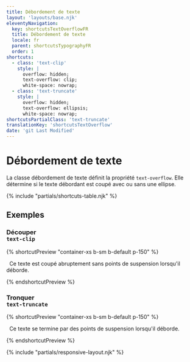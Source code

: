 ```yaml
---
title: Débordement de texte
layout: 'layouts/base.njk'
eleventyNavigation:
  key: shortcutsTextOverflowFR
  title: Débordement de texte
  locale: fr
  parent: shortcutsTypographyFR
  order: 1
shortcuts:
  - class: 'text-clip'
    style: |
      overflow: hidden;
      text-overflow: clip;
      white-space: nowrap;
  - class: 'text-truncate'
    style: |
      overflow: hidden;
      text-overflow: ellipsis;
      white-space: nowrap;
shortcutsPartialClass: 'text-truncate'
translationKey: 'shortcutsTextOverflow'
date: 'git Last Modified'
---
```


# Débordement de texte

La classe débordement de texte définit la propriété `text-overflow`. Elle détermine si le texte débordant est coupé avec ou sans une ellipse.

{% include "partials/shortcuts-table.njk" %}

## Exemples

### Découper<br/>`text-clip`

{% shortcutPreview "container-xs b-sm b-default p-150" %}

<p class="text-clip">
  Ce texte est coupé abruptement sans points de suspension lorsqu'il déborde.
</p>
{% endshortcutPreview %}

### Tronquer<br/>`text-truncate`

{% shortcutPreview "container-xs b-sm b-default p-150" %}

<p class="text-truncate">
  Ce texte se termine par des points de suspension lorsqu'il déborde.
</p>
{% endshortcutPreview %}

{% include "partials/responsive-layout.njk" %}
